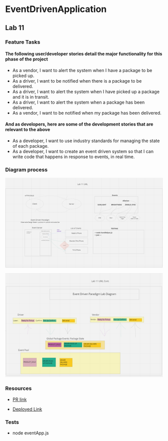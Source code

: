 # EventDrivenApplication

## Lab 11

### Feature Tasks

#### The following user/developer stories detail the major functionality for this phase of the project

- As a vendor, I want to alert the system when I have a package to be picked up.
- As a driver, I want to be notified when there is a package to be delivered.
- As a driver, I want to alert the system when I have picked up a package and it is in transit.
- As a driver, I want to alert the system when a package has been delivered.
- As a vendor, I want to be notified when my package has been delivered.

#### And as developers, here are some of the development stories that are relevant to the above

- As a developer, I want to use industry standards for managing the state of each package.
- As a developer, I want to create an event driven system so that I can write code that happens in response to events, in real time.

### Diagram process

![UML](UML%20Rough%20Draft%20for%20Lab%2011.png)

![UML](UML%20Lab%2011%20pt.2.png)

### Resources

- [PR link](https://github.com/Keelen-Fisher/EventDrivenApplication/pull/2)

- [Deployed Link]()

### Tests

- node eventApp.js

